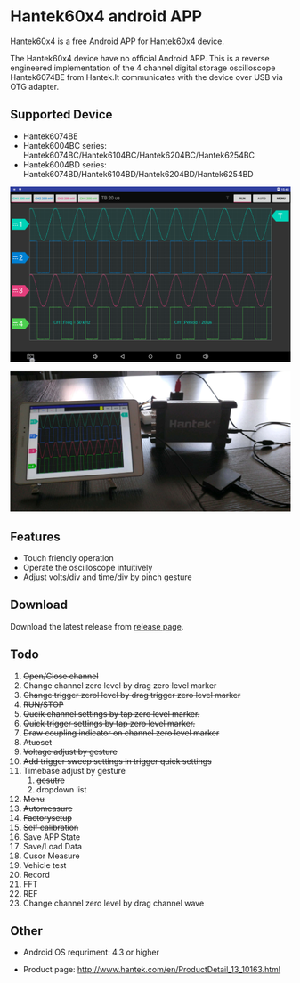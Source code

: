 # Hantek60x4 android APP

Hantek60x4 is a free Android APP for Hantek60x4 device.

The Hantek60x4 device have no official Android APP. This is a reverse engineered implementation of the 4 channel digital storage oscilloscope Hantek6074BE from Hantek.It communicates with the device over USB via OTG adapter.

## Supported Device

- Hantek6074BE
- Hantek6004BC series: Hantek6074BC/Hantek6104BC/Hantek6204BC/Hantek6254BC
- Hantek6004BD series: Hantek6074BD/Hantek6104BD/Hantek6204BD/Hantek6254BD

![hantek6000-screenshot](hantek6000-screenshot.png)

![OTG-connect](otg_connect.PNG)

## Features

- Touch friendly operation
- Operate the oscilloscope intuitively
- Adjust volts/div and time/div by pinch gesture

## Download

Download the latest release from [release page](https://github.com/hackhantek/hantek6004/releases).

## Todo

1. ~~Open/Close channel~~
2. ~~Change channel zero level by drag zero level marker~~
3. ~~Change trigger zerol level by drag trigger zero level marker~~
4. ~~RUN/STOP~~
5. ~~Qucik channel settings by tap zero level marker.~~
6. ~~Quick trigger settings by tap zero level marker.~~
7. ~~Draw coupling indicator on channel zero level marker~~
8. ~~Atuoset~~
9. ~~Voltage adjust by gesture~~
10. ~~Add trigger sweep settings in trigger quick settings~~
11. Timebase adjust by gesture
    1. ~~gesutre~~
    2. dropdown list
12. ~~Menu~~
13. ~~Automeasure~~
14. ~~Factorysetup~~
15. ~~Self calibration~~
16. Save APP State
17. Save/Load Data
18. Cusor Measure
19. Vehicle test
20. Record
21. FFT
22. REF
23. Change channel zero level by drag channel wave

## Other

- Android OS requriment: 4.3 or higher

- Product page: http://www.hantek.com/en/ProductDetail_13_10163.html

